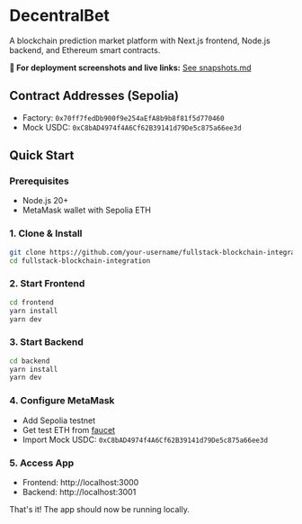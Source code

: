 # DecentralBet

A blockchain prediction market platform with Next.js frontend, Node.js backend, and Ethereum smart contracts.

**📸 For deployment screenshots and live links:** [See snapshots.md](./snapshots.md)

## Contract Addresses (Sepolia)

- Factory: `0x70ff7fedDb900f9e254aEfA8b9b8f81f5d770460`
- Mock USDC: `0xC8bAD4974f4A6Cf62B39141d79De5c875a66ee3d`

## Quick Start

### Prerequisites

- Node.js 20+
- MetaMask wallet with Sepolia ETH

### 1. Clone & Install

```bash
git clone https://github.com/your-username/fullstack-blockchain-integration.git
cd fullstack-blockchain-integration
```

### 2. Start Frontend

```bash
cd frontend
yarn install
yarn dev
```

### 3. Start Backend

```bash
cd backend
yarn install
yarn dev
```

### 4. Configure MetaMask

- Add Sepolia testnet
- Get test ETH from [faucet](https://sepoliafaucet.com/)
- Import Mock USDC: `0xC8bAD4974f4A6Cf62B39141d79De5c875a66ee3d`

### 5. Access App

- Frontend: http://localhost:3000
- Backend: http://localhost:3001

That's it! The app should now be running locally.
